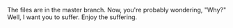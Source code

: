 The files are in the master branch. Now, you're probably wondering, "Why?" Well, I want you to suffer. Enjoy the suffering.





